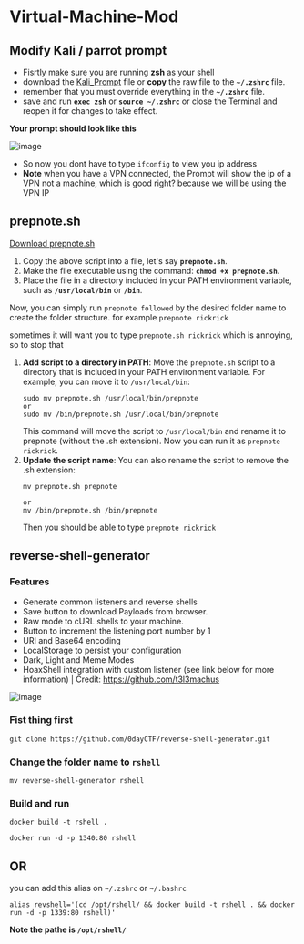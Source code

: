 # Virtual-Machine-Mod

## Modify Kali / parrot prompt
- Fisrtly make sure you are running **zsh** as your shell
- download the [Kali_Prompt](Kali_Prompt) file or **copy** the raw file to the **`~/.zshrc`** file.
- remember that you must override everything in the **`~/.zshrc`** file.
- save and run **`exec zsh`** or **``source ~/.zshrc``** or close the Terminal and reopen it for changes to take effect.
  
**Your prompt should look like this**

![image](https://github.com/AmweCodex/Virtual-Machine-Mod/assets/134791541/8d4157f1-5878-439d-ae6c-b14a25b43504)

- So now you dont have to type `ifconfig` to view you ip address
- **Note** when you have a VPN connected, the Prompt will show the ip of a VPN not a machine, which is good right? because we will be using the VPN IP




## prepnote.sh
[Download prepnote.sh](prepnote.sh)

1. Copy the above script into a file, let's say **`prepnote.sh`**.
2. Make the file executable using the command: **`chmod +x prepnote.sh`**.
3. Place the file in a directory included in your PATH environment variable, such as **`/usr/local/bin`** or **`/bin`**.

Now, you can simply run `prepnote followed` by the desired folder name to create the folder structure.
for example `prepnote rickrick`

sometimes it will want you to type `prepnote.sh rickrick` which is annoying, so to stop that

1. **Add script to a directory in PATH**: Move the `prepnote.sh` script to a directory that is included in your PATH environment variable. For example, you can move it to `/usr/local/bin`:
   ```
   sudo mv prepnote.sh /usr/local/bin/prepnote
   or
   sudo mv /bin/prepnote.sh /usr/local/bin/prepnote
   ```
   This command will move the script to `/usr/local/bin` and rename it to prepnote (without the .sh extension). Now you can run it as `prepnote rickrick`.
2. **Update the script name**: You can also rename the script to remove the .sh extension:
   ```
   mv prepnote.sh prepnote

   or
   mv /bin/prepnote.sh /bin/prepnote

   ```
   Then you should be able to type  `prepnote rickrick`
   
## reverse-shell-generator

### Features
- Generate common listeners and reverse shells
- Save button to download Payloads from browser.
- Raw mode to cURL shells to your machine.
- Button to increment the listening port number by 1
- URI and Base64 encoding
- LocalStorage to persist your configuration
- Dark, Light and Meme Modes
- HoaxShell integration with custom listener (see link below for more information) | Credit: https://github.com/t3l3machus

![image](https://user-images.githubusercontent.com/70012972/169376352-e6d6b90e-2e2e-46b0-b6f9-0e3f13713e39.png)

### Fist thing first
```
git clone https://github.com/0dayCTF/reverse-shell-generator.git
```
### Change the folder name to `rshell`
```
mv reverse-shell-generator rshell
```
### Build and run
```
docker build -t rshell .

docker run -d -p 1340:80 rshell
```
## OR
you can add this alias on `~/.zshrc` or `~/.bashrc`

```
alias revshell='(cd /opt/rshell/ && docker build -t rshell . && docker run -d -p 1339:80 rshell)'
```
**Note the pathe is `/opt/rshell/`**

